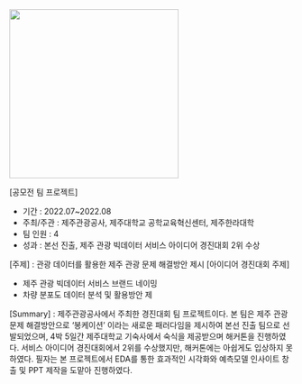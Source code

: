 
<img src ="https://user-images.githubusercontent.com/86222332/231688215-c89dd66b-b8a6-4594-acb5-593192f267cf.png" heigjt=600 width=300/>

[공모전 팀 프로젝트]
- 기간 : 2022.07~2022.08
- 주최/주관 : 제주관광공사, 제주대학교 공학교육혁신센터, 제주한라대학
- 팀 인원 : 4
- 성과 : 본선 진출, 제주 관광 빅데이터 서비스 아이디어 경진대회 2위 수상

[주제] : 관광 데이터를 활용한 제주 관광 문제 해결방안 제시
[아이디어 경진대회 주제]
- 제주 관광 빅데이터 서비스 브랜드 네이밍
- 차량 분포도 데이터 분석 및 활용방안 제    

[Summary] : 제주관광공사에서 주최한 경진대회 팀 프로젝트이다.
본 팀은 제주 관광 문제 해결방안으로 ‘봉케이션’ 이라는 새로운 패러다임을 제시하여 본선 진출 팀으로 선발되었으며, 4박 5일간 제주대학교 기숙사에서 숙식을 제공받으며 해커톤을 진행하였다. 서비스 아이디어 경진대회에서 2위를 수상했지만, 해커톤에는 아쉽게도 입상하지 못하였다.
필자는 본 프로젝트에서 EDA를 통한 효과적인 시각화와 예측모델 인사이트 창출 및 PPT 제작을 도맡아 진행하였다.

